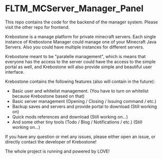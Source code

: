 # FLTM_MCServer_Manager_Panel

This repo contains the code for the backend of the manager system. Please visit the other repo for frontend.

Krebostone is a manage platform for private minecraft servers. Each single instance of Krebostone Manager could manage one of your Minecraft Java Servers. Also you could have multiple instances for different servers.

Krebostone meant to be "paralelle management", which is means that everyone has the access to the server could have the access to the simple portal as well, and Krebostone will also provide simple and beautiful user interface.

Krebostone contains the following features (also will contain in the future):
- Basic user and whitelist management. (You have to turn on whitelist because Krebostone based on that)
- Basic server management (Opening / Closing / Issuing command / etc.)
- Backup saves and servers and provide portal to download (Still working on)
- Quick mods references and download (Still working on...)
- And some other tiny tools (Todo / Blog / Notifications / etc.) (Still working on...)

If you have any question or met any issues, please either open an issue, or directly contact the developer of Krebostone!

The whole project is running and powered by LOVE!

